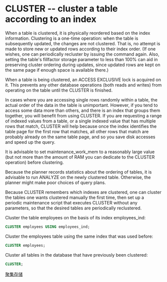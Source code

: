 # CLUSTER -- cluster a table according to an index

When a table is clustered, it is physically reordered based on the index information. Clustering is a one-time operation: when the table is subsequently updated, the changes are not clustered. That is, no attempt is made to store new or updated rows according to their index order. (If one wishes, one can periodically recluster by issuing the command again. Also, setting the table's fillfactor storage parameter to less than 100% can aid in preserving cluster ordering during updates, since updated rows are kept on the same page if enough space is available there.)

When a table is being clustered, an ACCESS EXCLUSIVE lock is acquired on it. This prevents any other database operations (both reads and writes) from operating on the table until the CLUSTER is finished.

In cases where you are accessing single rows randomly within a table, the actual order of the data in the table is unimportant. However, if you tend to access some data more than others, and there is an index that groups them together, you will benefit from using CLUSTER. If you are requesting a range of indexed values from a table, or a single indexed value that has multiple rows that match, CLUSTER will help because once the index identifies the table page for the first row that matches, all other rows that match are probably already on the same table page, and so you save disk accesses and speed up the query.

It is advisable to set maintenance_work_mem to a reasonably large value (but not more than the amount of RAM you can dedicate to the CLUSTER operation) before clustering.

Because the planner records statistics about the ordering of tables, it is advisable to run ANALYZE on the newly clustered table. Otherwise, the planner might make poor choices of query plans.

Because CLUSTER remembers which indexes are clustered, one can cluster the tables one wants clustered manually the first time, then set up a periodic maintenance script that executes CLUSTER without any parameters, so that the desired tables are periodically reclustered.

Cluster the table employees on the basis of its index employees_ind:

```sql
CLUSTER employees USING employees_ind;

```

Cluster the employees table using the same index that was used before:
```sql
CLUSTER employees;
```

Cluster all tables in the database that have previously been clustered:
```sql
CLUSTER;
```

[聚集存储](http://mysql.taobao.org/monthly/2017/02/09/)



